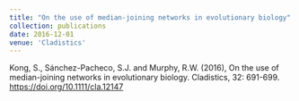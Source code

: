 ```yaml
---
title: "On the use of median‐joining networks in evolutionary biology"
collection: publications
date: 2016-12-01
venue: 'Cladistics'
---
```

Kong, S., Sánchez-Pacheco, S.J. and Murphy, R.W. (2016), On the use of median-joining networks in evolutionary biology. Cladistics, 32: 691-699. https://doi.org/10.1111/cla.12147